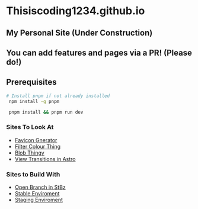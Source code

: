 # Thisiscoding1234.github.io
## My Personal Site (Under Construction)
## You can add features and pages via a PR! (Please do!)

## Prerequisites  
  
```bash  
# Install pnpm if not already installed  
 npm install -g pnpm  
```  
  
```bash  
 pnpm install && pnpm run dev  
```

### Sites To Look At
- [Favicon Gnerator](https://realfavicongenerator.net/)
- [Filter Colour Thing](https://codepen.io/sosuke/pen/Pjoqqp)
- [Blob Thingy](https://gradient-blob.yuvalkarif.com/)
- [View Transitions in Astro](https://docs.astro.build/en/guides/view-transitions/)

### Sites to Build With
- [Open Branch in StBz](https://stackblitz.com/~/github.com/thisiscoding1234/thisiscoding1234.github.io/)
- [Stable Enviroment](https://thisiscoding1234.github.io)
- [Staging Enviroment](https://thisiscoding1234.pages.dev)
